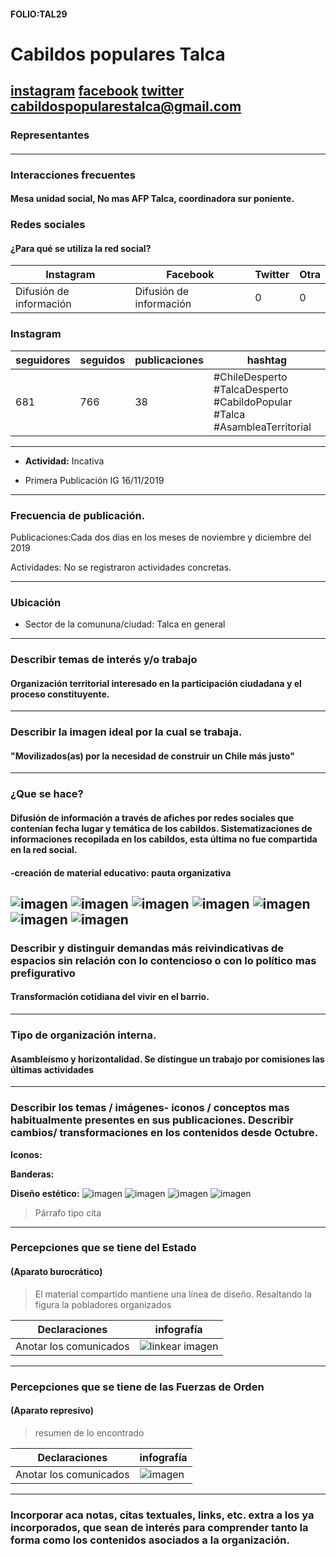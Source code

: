 #### FOLIO:TAL29
# Cabildos populares Talca

[instagram](https://www.instagram.com/cabildospopularestalca/)
[facebook]()
[twitter]()
<cabildospopularestalca@gmail.com>
---

### Representantes
#### 

---
### Interacciones frecuentes
#### Mesa unidad social, No mas AFP Talca, coordinadora sur poniente. 

### Redes sociales
#### ¿Para qué se utiliza la red social?
| Instagram | Facebook | Twitter | Otra 
|---|---|---|---|
|Difusión de información|Difusión de información|0| 0|

### **Instagram**
| seguidores | seguidos | publicaciones | hashtag 
|---|---|---|---|
|681|766|38| #ChileDesperto #TalcaDesperto #CabildoPopular #Talca #AsambleaTerritorial

---

* **Actividad:**   Incativa

* Primera Publicación IG 16/11/2019

---
### Frecuencia de publicación.

Publicaciones:Cada dos dias en los meses de noviembre y diciembre del 2019

Actividades: No se registraron actividades concretas. 

---
### Ubicación
* Sector de la comununa/ciudad: Talca en general

---
### Describir temas de interés y/o trabajo
#### Organización territorial interesado en la participación ciudadana y el proceso constituyente.
---
### Describir la imagen ideal por la cual se trabaja.
#### "Movilizados(as) por la necesidad de construir un Chile más justo"

---
### ¿Que se hace?
#### Difusión de información a través de afiches por redes sociales que contenían fecha lugar y temática de los cabildos. Sistematizaciones de informaciones recopilada en los cabildos, esta última no fue compartida en la red social. 
####  -creación de material educativo: pauta  organizativa
![imagen](c1.png)
![imagen](c2.png)
![imagen](c3.png)
![imagen](c4.png)
![imagen](c5.png)
![imagen](c6.png)
![imagen](c7.png)
---
### Describir y distinguir demandas más reivindicativas de espacios sin relación con lo contencioso o con lo político mas prefigurativo
#### Transformación cotidiana del vivir en el barrio.

---
### Tipo de organización interna.
#### Asambleísmo y horizontalidad. Se distingue un trabajo por comisiones las últimas actividades

---
### Describir los temas / imágenes- iconos / conceptos mas habitualmente presentes en sus publicaciones. Describir cambios/ transformaciones en los contenidos desde Octubre.

**Iconos:**

**Banderas:**

**Diseño estético:**
![imagen](1.png)
![imagen](4.png)
![imagen](2.png)
![imagen](3.png)

> Párrafo tipo cita 

---
### Percepciones que se tiene del Estado
#### (Aparato burocrático)
> El material compartido mantiene una línea de diseño. Resaltando la figura la pobladores organizados 

| Declaraciones | infografía | 
|---|---|
|Anotar los comunicados | ![linkear imagen]() |

---
### Percepciones que se tiene de las Fuerzas de Orden
#### (Aparato represivo)
> resumen de lo encontrado

| Declaraciones | infografía | 
|---|---|
|Anotar los comunicados | ![imagen]() |


---
### Incorporar aca notas, citas textuales, links, etc. extra a los ya incorporados, que sean de interés para comprender tanto la forma como los contenidos asociados a la organización.
